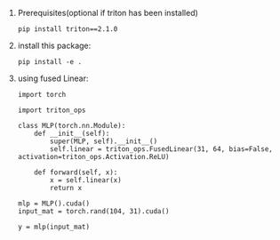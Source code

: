 1. Prerequisites(optional if triton has been installed)
   ```
   pip install triton==2.1.0
   ```
2. install this package:
   ```
   pip install -e .
   ```
2. using fused Linear:
   ```
   import torch

   import triton_ops
   
   class MLP(torch.nn.Module):
       def __init__(self):
           super(MLP, self).__init__()
           self.linear = triton_ops.FusedLinear(31, 64, bias=False, activation=triton_ops.Activation.ReLU)
      
       def forward(self, x):
           x = self.linear(x)
           return x
    
   mlp = MLP().cuda()
   input_mat = torch.rand(104, 31).cuda()
    
   y = mlp(input_mat)
   ```
